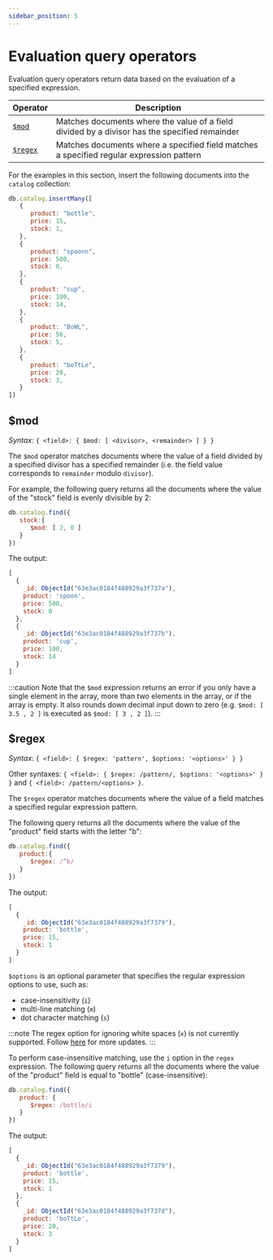 ```yaml
---
sidebar_position: 5
---
```


# Evaluation query operators

Evaluation query operators return data based on the evaluation of a specified expression.

| Operator           | Description                                                                                   |
| ------------------ | --------------------------------------------------------------------------------------------- |
| [`$mod`](#mod)     | Matches documents where the value of a field divided by a divisor has the specified remainder |
| [`$regex`](#regex) | Matches documents where a specified field matches a specified regular expression pattern      |

For the examples in this section, insert the following documents into the `catalog` collection:

```js
db.catalog.insertMany([
   {
      product: "bottle",
      price: 15,
      stock: 1,
   },
   {
      product: "spoonn",
      price: 500,
      stock: 0,
   },
   {
      product: "cup",
      price: 100,
      stock: 14,
   },
   {
      product: "BoWL",
      price: 56,
      stock: 5,
   },
   {
      product: "boTtLe",
      price: 20,
      stock: 3,
   }
])
```

## $mod

*Syntax*: `{ <field>: { $mod: [ <divisor>, <remainder> ] } }`

The `$mod` operator matches documents where the value of a field divided by a specified divisor has a specified remainder (i.e. the field value corresponds to `remainder` modulo `divisor`).

For example, the following query returns all the documents where the value of the "stock" field is evenly divisible by 2:

```js
db.catalog.find({
   stock:{
      $mod: [ 2, 0 ]
   }
})
```

The output:

```js
[
  {
    _id: ObjectId("63e3ac0184f488929a3f737a"),
    product: 'spoon',
    price: 500,
    stock: 0
  },
  {
    _id: ObjectId("63e3ac0184f488929a3f737b"),
    product: 'cup',
    price: 100,
    stock: 14
  }
]
```

:::caution
Note that the `$mod` expression returns an error if you only have a single element in the array, more than two elements in the array, or if the array is empty.
It also rounds down decimal input down to zero (e.g. `$mod: [ 3.5 , 2 ]` is executed as `$mod: [ 3 , 2 ]`).
:::

## $regex

*Syntax*: `{ <field>: { $regex: 'pattern', $options: '<options>' } }`

Other syntaxes: `{ <field>: { $regex: /pattern/, $options: '<options>' } }` and `{ <field>: /pattern/<options> }`.

The `$regex` operator matches documents where the value of a field matches a specified regular expression pattern.

The following query returns all the documents where the value of the "product" field starts with the letter "b":

```js
db.catalog.find({
   product:{
      $regex: /^b/
   }
})
```

The output:

```js
[
  {
    _id: ObjectId("63e3ac0184f488929a3f7379"),
    product: 'bottle',
    price: 15,
    stock: 1
  }
]
```

`$options` is an optional parameter that specifies the regular expression options to use, such as:

* case-insensitivity (`i`)
* multi-line matching (`m`)
* dot character matching (`s`)

:::note
The regex option for ignoring white spaces (`x`) is not currently supported.
Follow [here](https://github.com/FerretDB/FerretDB/issues/592) for more updates.
:::

To perform case-insensitive matching, use the `i` option in the `regex` expression.
The following query returns all the documents where the value of the "product" field is equal to "bottle" (case-insensitive):

```js
db.catalog.find({
   product: {
      $regex: /bottle/i
   }
})
```

The output:

```js
[
  {
    _id: ObjectId("63e3ac0184f488929a3f7379"),
    product: 'bottle',
    price: 15,
    stock: 1
  },
  {
    _id: ObjectId("63e3ac0184f488929a3f737d"),
    product: 'boTtLe',
    price: 20,
    stock: 3
  }
]
```
